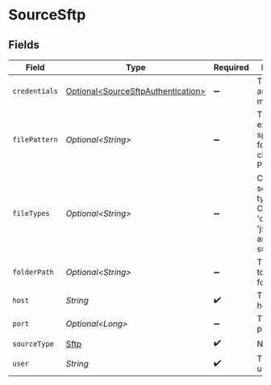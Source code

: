# SourceSftp


## Fields

| Field                                                                                  | Type                                                                                   | Required                                                                               | Description                                                                            | Example                                                                                |
| -------------------------------------------------------------------------------------- | -------------------------------------------------------------------------------------- | -------------------------------------------------------------------------------------- | -------------------------------------------------------------------------------------- | -------------------------------------------------------------------------------------- |
| `credentials`                                                                          | [Optional\<SourceSftpAuthentication>](../../models/shared/SourceSftpAuthentication.md) | :heavy_minus_sign:                                                                     | The server authentication method                                                       |                                                                                        |
| `filePattern`                                                                          | *Optional\<String>*                                                                    | :heavy_minus_sign:                                                                     | The regular expression to specify files for sync in a chosen Folder Path               | log-([0-9]{4})([0-9]{2})([0-9]{2}) - This will filter files which  `log-yearmmdd`      |
| `fileTypes`                                                                            | *Optional\<String>*                                                                    | :heavy_minus_sign:                                                                     | Coma separated file types. Currently only 'csv' and 'json' types are supported.        | csv,json                                                                               |
| `folderPath`                                                                           | *Optional\<String>*                                                                    | :heavy_minus_sign:                                                                     | The directory to search files for sync                                                 | /logs/2022                                                                             |
| `host`                                                                                 | *String*                                                                               | :heavy_check_mark:                                                                     | The server host address                                                                | www.host.com                                                                           |
| `port`                                                                                 | *Optional\<Long>*                                                                      | :heavy_minus_sign:                                                                     | The server port                                                                        | 22                                                                                     |
| `sourceType`                                                                           | [Sftp](../../models/shared/Sftp.md)                                                    | :heavy_check_mark:                                                                     | N/A                                                                                    |                                                                                        |
| `user`                                                                                 | *String*                                                                               | :heavy_check_mark:                                                                     | The server user                                                                        |                                                                                        |